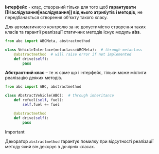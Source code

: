 **Інтерфейс** - клас, створений тільки для того щоб **гарантувати [[Наслідування|наслідування]] від нього атрибутів і методів**, не передбачається створення об'єкту такого класу.

Для автоматичного контролю за не допустимістю створення таких класів та гарантії реалізації статичних методів існує модуль **abs**.
```python
from abc import ABCMeta, abstractmethod

class VehicleInterface(metaclass=ABCMeta):  # through metaclass
	@abstractmethod  # will raise error if not implemented
	def drive(self):
		pass

```

**Абстрактний клас** – те ж саме що і інтерфейс, тільки може містити реалізацію деяких методів.

```python
from abc import ABC, abstractmethod

class AbstractVehicle(ABC):  # through inheritance
	def refuel(self, fuel):
		self.fuel += fuel

	@abstractmethod
	def drive(self):
		pass
```

> [!important]
> Декоратор `abstractmethod` гарантує помилку при відсутності реалізації методу який він декорує в дочірніх класах.